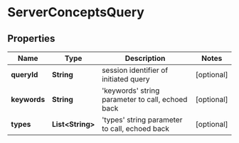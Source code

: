 
# ServerConceptsQuery

## Properties
Name | Type | Description | Notes
------------ | ------------- | ------------- | -------------
**queryId** | **String** | session identifier of initiated query  |  [optional]
**keywords** | **String** | &#39;keywords&#39; string parameter to call, echoed back  |  [optional]
**types** | **List&lt;String&gt;** | &#39;types&#39; string parameter to call, echoed back  |  [optional]



